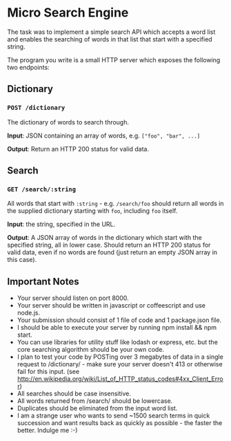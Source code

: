 # Micro Search Engine

The task was to implement a simple search API which accepts a word list
and enables the searching of words in that list that start with a
specified string.

The program you write is a small HTTP server which exposes the
following two endpoints:

## Dictionary

### `POST /dictionary`

The dictionary of words to search through.

**Input**: JSON containing an array of words, e.g. `["foo", "bar", ...]`

**Output**: Return an HTTP 200 status for valid data.

## Search

### `GET /search/:string`

All words that start with `:string` - e.g. `/search/foo` should return all
words in the supplied dictionary starting with `foo`, including `foo`
itself.

**Input**: the string, specified in the URL.

**Output**: A JSON array of words in the dictionary which start with the
specified string, all in lower case. Should return an HTTP 200 status
for valid data, even if no words are found (just return an empty JSON
array in this case).

## Important Notes

* Your server should listen on port 8000.
* Your server should be written in javascript or coffeescript and use node.js.
* Your submission should consist of 1 file of code and 1 package.json file.
* I should be able to execute your server by running npm install && npm start.
* You can use libraries for utility stuff like lodash or express, etc.
but the core searching algorithm should be your own code.
* I plan to test your code by POSTing over 3 megabytes of data in a
single request to /dictionary/ - make sure your server doesn't 413 or
otherwise fail for this input. (see
http://en.wikipedia.org/wiki/List_of_HTTP_status_codes#4xx_Client_Error)
* All searches should be case insensitive.
* All words returned from /search/ should be lowercase.
* Duplicates should be eliminated from the input word list.
* I am a strange user who wants to send ~1500 search terms in quick
succession and want results back as quickly as possible - the faster
the better. Indulge me :-)

